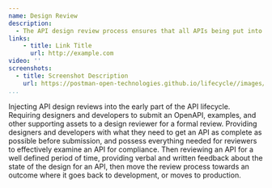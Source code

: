 ```yaml
---
name: Design Review
description: 
  - The API design review process ensures that all APIs being put into production go through a rigorous review to ensure that they comply with the standards set by organization, ensuring all APIs are as consistent as possible.
links:
    - title: Link Title
      url: http://example.com           
video: ''
screenshots:
  - title: Screenshot Description
    url: https://postman-open-technologies.github.io/lifecycle//images/postman-screenshot.png            
...
```

Injecting API design reviews into the early part of the API lifecycle. Requiring designers and developers to submit an OpenAPI, examples, and other supporting assets to a design reviewer for a formal review. Providing designers and developers with what they need to get an API as complete as possible before submission, and possess everything needed for reviewers to effectively examine an API for compliance. Then reviewing an API for a well defined period of time, providing verbal and written feedback about the state of the design for an API, then move the review process towards an outcome where it goes back to development, or moves to production.